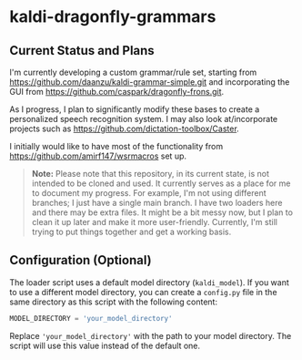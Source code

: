 # kaldi-dragonfly-grammars

## Current Status and Plans

I'm currently developing a custom grammar/rule set, starting from https://github.com/daanzu/kaldi-grammar-simple.git and incorporating the GUI from https://github.com/caspark/dragonfly-frons.git. 

As I progress, I plan to significantly modify these bases to create a personalized speech recognition system. I may also look at/incorporate projects such as https://github.com/dictation-toolbox/Caster.

I initially would like to have most of the functionality from https://github.com/amirf147/wsrmacros set up. 

> **Note:** Please note that this repository, in its current state, is not intended to be cloned and used. It currently serves as a place for me to document my progress. For example, I'm not using different branches; I just have a single main branch. I have two loaders here and there may be extra files. It might be a bit messy now, but I plan to clean it up later and make it more user-friendly. Currently, I'm still trying to put things together and get a working basis.


## Configuration (Optional)

The loader script uses a default model directory (`kaldi_model`). If you want to use a different model directory, you can create a `config.py` file in the same directory as this script with the following content:

```python
MODEL_DIRECTORY = 'your_model_directory'
```

Replace `'your_model_directory'` with the path to your model directory. The script will use this value instead of the default one.

